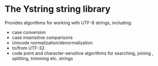# The Ystring string library

Provides algorithms for working with UTF-8 strings, including:

- case conversion
- case insensitive comparisons
- Unicode normalization/denormalization
- to/from UTF-32
- code point and character-sensitive algorithms for searching, joining
, splitting, trimming etc. strings

